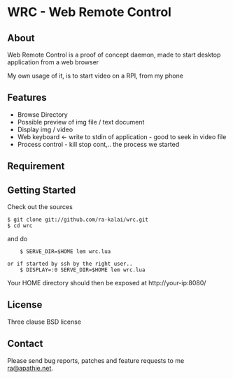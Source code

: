 WRC - Web Remote Control
========================

About
-----

Web Remote Control is a proof of concept daemon, made to start desktop application from a web browser

My own usage of it, is to start video on a RPI, from my phone

Features
--------

 - Browse Directory
 - Possible preview of img file / text document
 - Display img / video
 - Web keyboard <- write to stdin of application - good to seek in video file
 - Process control - kill stop cont,.. the process we started

Requirement
-----------

[altered lem]: https://github.com/ra-kalai/lem/
[lpeg]: http://www.inf.puc-rio.br/~roberto/lpeg/

[mpv]: http://mpv.io/ 
[feh]: https://feh.finalrewind.org/
[imagemagick]: https://www.imagemagick.org/


Getting Started
---------------

Check out the sources

    $ git clone git://github.com/ra-kalai/wrc.git
    $ cd wrc

and do

		$ SERVE_DIR=$HOME lem wrc.lua 

    or if started by ssh by the right user..
		$ DISPLAY=:0 SERVE_DIR=$HOME lem wrc.lua 

Your HOME directory should then be exposed at http://your-ip:8080/


License
-------

  Three clause BSD license


Contact
-------

Please send bug reports, patches and feature requests to me <ra@apathie.net>.
